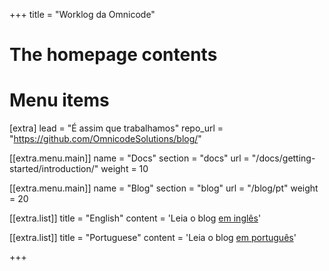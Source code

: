 +++
title = "Worklog da Omnicode"


# The homepage contents

# Menu items
[extra]
lead = "É assim que trabalhamos"
repo_url = "https://github.com/OmnicodeSolutions/blog/"

[[extra.menu.main]]
name = "Docs"
section = "docs"
url = "/docs/getting-started/introduction/"
weight = 10

[[extra.menu.main]]
name = "Blog"
section = "blog"
url = "/blog/pt"
weight = 20

[[extra.list]]
title = "English"
content = 'Leia o blog <a href="http://127.0.0.1:1111/blog/">em inglês</a>'

[[extra.list]]
title = "Portuguese"
content = 'Leia o blog <a href="http://127.0.0.1:1111/pt/blog">em português</a>'

+++
